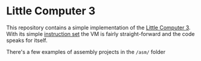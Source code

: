 # Little Computer 3
This repository contains a simple implementation of the [Little Computer 3](https://en.wikipedia.org/wiki/Little_Computer_3). With its simple [instruction set](https://www.jmeiners.com/lc3-vm/supplies/lc3-isa.pdf) the VM is fairly straight-forward and the code speaks for itself.

There's a few examples of assembly projects in the `/asm/` folder
